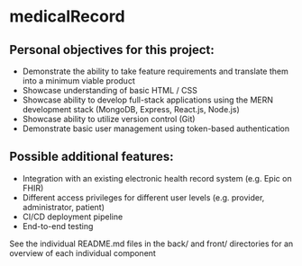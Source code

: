 # medicalRecord

## Personal objectives for this project:

- Demonstrate the ability to take feature requirements and translate them into a minimum viable product
- Showcase understanding of basic HTML / CSS
- Showcase ability to develop full-stack applications using the MERN development stack (MongoDB, Express, React.js, Node.js)
- Showcase ability to utilize version control (Git)
- Demonstrate basic user management using token-based authentication

## Possible additional features:

- Integration with an existing electronic health record system (e.g. Epic on FHIR)
- Different access privileges for different user levels (e.g. provider, administrator, patient)
- CI/CD deployment pipeline
- End-to-end testing

See the individual README.md files in the back/ and front/ directories for an overview of each individual component

